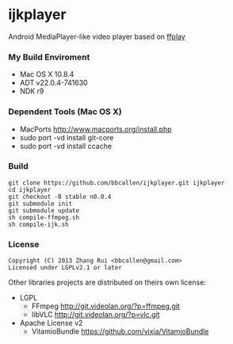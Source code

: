 ijkplayer
=========
Android MediaPlayer-like video player based on [ffplay](http://ffmpeg.org)

### My Build Enviroment
- Mac OS X 10.8.4
- ADT v22.0.4-741630
- NDK r9

### Dependent Tools (Mac OS X)
- MacPorts http://www.macports.org/install.php
 - sudo port -vd install git-core
 - sudo port -vd install ccache

### Build
	git clone https://github.com/bbcallen/ijkplayer.git ijkplayer
	cd ijkplayer
	git checkout -B stable n0.0.4
	git submodule init
	git submodule update
	sh compile-ffmpeg.sh
	sh compile-ijk.sh

### License
	Copyright (C) 2013 Zhang Rui <bbcallen@gmail.com> 
	Licensed under LGPLv2.1 or later

Other libraries projects are distributed on theirs own license:
- LGPL
  - FFmpeg http://git.videolan.org/?p=ffmpeg.git
  - libVLC http://git.videolan.org/?p=vlc.git
- Apache License v2
  - VitamioBundle https://github.com/yixia/VitamioBundle

